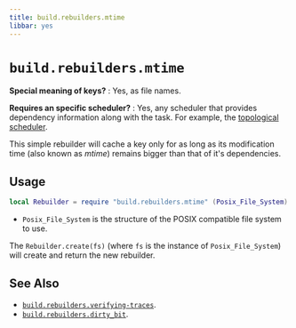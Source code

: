 ```yaml
---
title: build.rebuilders.mtime
libbar: yes
---
```


# `build.rebuilders.mtime` #

**Special meaning of keys?**
: Yes, as file names.

**Requires an specific scheduler?**
: Yes, any scheduler that provides dependency information along with the
  task. For example, the [topological scheduler](schedulers-topological.md).

This simple rebuilder will cache a key only for as long as its modification
time (also known as *mtime*) remains bigger than that of it's dependencies.

## Usage ##

```lua
local Rebuilder = require "build.rebuilders.mtime" (Posix_File_System)
```

  * `Posix_File_System` is the structure of the POSIX compatible file system to
    use.

The `Rebuilder.create(fs)` (where `fs` is the instance of `Posix_File_System`)
will create and return the new rebuilder.

## See Also ##

  * [`build.rebuilders.verifying-traces`](rebuilders-verifying-traces.md).
  * [`build.rebuilders.dirty_bit`](rebuilders-dirty-bit.md).
